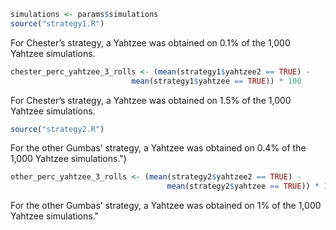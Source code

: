 
``` r
simulations <- params$simulations
source("strategy1.R")
```

For Chester’s strategy, a Yahtzee was obtained on 0.1% of the 1,000
Yahtzee simulations.

``` r
chester_perc_yahtzee_3_rolls <- (mean(strategy1$yahtzee2 == TRUE) - 
                           mean(strategy1$yahtzee == TRUE)) * 100
```

For Chester’s strategy, a Yahtzee was obtained on 1.5% of the 1,000
Yahtzee simulations.

``` r
source("strategy2.R")
```

For the other Gumbas’ strategy, a Yahtzee was obtained on 0.4% of the
1,000 Yahtzee simulations.")

``` r
other_perc_yahtzee_3_rolls <- (mean(strategy2$yahtzee2 == TRUE) - 
                                   mean(strategy2$yahtzee == TRUE)) * 100
```

For the other Gumbas’ strategy, a Yahtzee was obtained on 1% of the
1,000 Yahtzee simulations."
